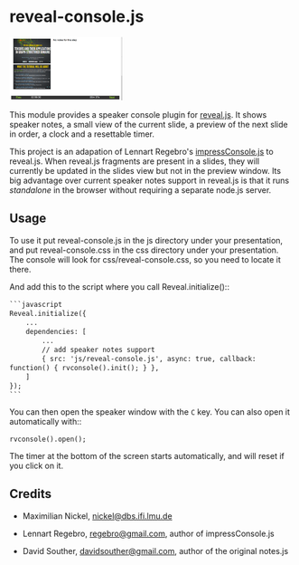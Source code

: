 reveal-console.js
=================

[thumb]: https://github.com/mnick/reveal-console.js/raw/master/screenshot_thumb.png "Screenshot Thumbnail"
[screenshot]: https://github.com/mnick/reveal-console.js/raw/master/screenshot.png "Screenshot"

[![Screenshot Thumbnail][thumb]][screenshot]

This module provides a speaker console plugin for [reveal.js](https://github.com/hakimel/reveal.js/). It shows speaker notes,
a small view of the current slide, a preview of the next slide in order,
a clock and a resettable timer.

This project is an adapation of Lennart Regebro's [impressConsole.js](https://github.com/regebro/impress-console) to reveal.js. When reveal.js fragments are present in a slides, they will currently be updated in the slides view but not in the preview window. Its big advantage over current speaker notes support in reveal.js is that it runs *standalone* in the browser without requiring a separate node.js server.

Usage
-----

To use it put reveal-console.js in the js directory under your presentation, and
put reveal-console.css in the css directory under your presentation. The
console will look for css/reveal-console.css, so you need to locate it there.

And add this to the script where you call Reveal.initialize()::

	```javascript
    Reveal.initialize({
        ...
        dependencies: [
            ...
            // add speaker notes support
            { src: 'js/reveal-console.js', async: true, callback: function() { rvconsole().init(); } },
    	]
    });
	```

You can then open the speaker window with the `C` key. You can also open it automatically with::

    rvconsole().open();

The timer at the bottom of the screen starts automatically, and will reset if you click on it.


Credits
-------
* Maximilian Nickel, <nickel@dbs.ifi.lmu.de>

* Lennart Regebro, regebro@gmail.com, author of impressConsole.js

* David Souther, davidsouther@gmail.com, author of the original notes.js
